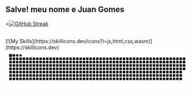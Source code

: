 ## Salve! meu nome e Juan Gomes

 <div>
  <a href="https://github.com/juangomes376"></a>

 <[![GitHub Streak](https://streak-stats.demolab.com?user=juangomes376&theme=dark&locale=fr&mode=weekly)](https://git.io/streak-stats)
</div>

<div style="display: inline_block"><br>
[![My Skills](https://skillicons.dev/icons?i=js,html,css,wasm)](https://skillicons.dev)
</div>

<div > 
  

 
 <img align="center" alt="Rafa-CSS" src="https://raw.githubusercontent.com/juangomes376/juangomes376/9228f4a2601f3e7ca12f5e7db15daf9628c6f935/github-contribution-grid-snake-dark.svg">
 
</div>

